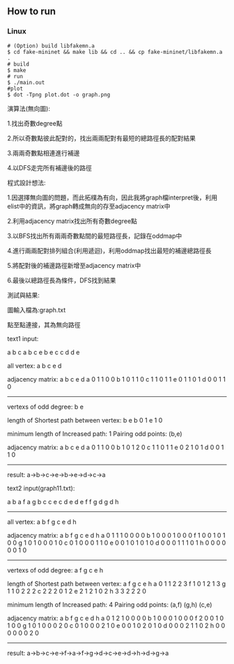 ## How to run
### Linux
```
# (Option) build libfakemn.a
$ cd fake-mininet && make lib && cd .. && cp fake-mininet/libfakemn.a .
# build
$ make 
# run 
$ ./main.out
#plot
$ dot -Tpng plot.dot -o graph.png
```




演算法(無向圖):

1.找出奇數degree點

2.所以奇數點彼此配對的，找出兩兩配對有最短的總路徑長的配對結果

3.兩兩奇數點相連進行補邊

4.以DFS走完所有補邊後的路徑



程式設計想法:

1.因選擇無向圖的問題，而此拓樸為有向，因此我將graph檔interpret後，利用elist中的資訊，將graph轉成無向的存至adjacency matrix中

2.利用adjacency matrix找出所有奇數degree點

3.以BFS找出所有兩兩奇數點間的最短路徑長，記錄在oddmap中

4.進行兩兩配對排列組合(利用遞迴)，利用oddmap找出最短的補邊總路徑長

5.將配對後的補邊路徑新增至adjacency matrix中

6.最後以總路徑長為條件，DFS找到結果



測試與結果:

圖輸入檔為:graph.txt

點至點連接，其為無向路徑

text1 input:

a b 
c a 
b c 
e b 
e c 
c d 
d e 



all vertex: a b c e d 

adjacency matrix:
  a b c e d 
a 0 1 1 0 0 
b 1 0 1 1 0 
c 1 1 0 1 1 
e 0 1 1 0 1 
d 0 0 1 1 0 

-------------------------------------------------------------
vertexs of odd degree: b e 

length of Shortest path between vertex: 
  b e 
b 0 1 
e 1 0 

minimum length of Increased path: 1
Pairing odd points: (b,e) 

adjacency matrix:
  a b c e d 
a 0 1 1 0 0 
b 1 0 1 2 0 
c 1 1 0 1 1 
e 0 2 1 0 1 
d 0 0 1 1 0 

-------------------------------------------------------------
result: 
a->b->c->e->b->e->d->c->a


text2 input(graph11.txt):

a b
a f
a g
b c
c e
c d
e d
e f
f g
d g
d h


-------------------------------------------------------------
all vertex: a b f g c e d h 

adjacency matrix:
  a b f g c e d h 
a 0 1 1 1 0 0 0 0 
b 1 0 0 0 1 0 0 0 
f 1 0 0 1 0 1 0 0 
g 1 0 1 0 0 0 1 0 
c 0 1 0 0 0 1 1 0 
e 0 0 1 0 1 0 1 0 
d 0 0 0 1 1 1 0 1 
h 0 0 0 0 0 0 1 0 

-------------------------------------------------------------
vertexs of odd degree: a f g c e h 

length of Shortest path between vertex: 
  a f g c e h 
a 0 1 1 2 2 3 
f 1 0 1 2 1 3 
g 1 1 0 2 2 2 
c 2 2 2 0 1 2 
e 2 1 2 1 0 2 
h 3 3 2 2 2 0 

minimum length of Increased path: 4
Pairing odd points: (a,f) (g,h) (c,e) 

adjacency matrix:
  a b f g c e d h 
a 0 1 2 1 0 0 0 0 
b 1 0 0 0 1 0 0 0 
f 2 0 0 1 0 1 0 0 
g 1 0 1 0 0 0 2 0 
c 0 1 0 0 0 2 1 0 
e 0 0 1 0 2 0 1 0 
d 0 0 0 2 1 1 0 2 
h 0 0 0 0 0 0 2 0 

-------------------------------------------------------------
result: 
a->b->c->e->f->a->f->g->d->c->e->d->h->d->g->a

